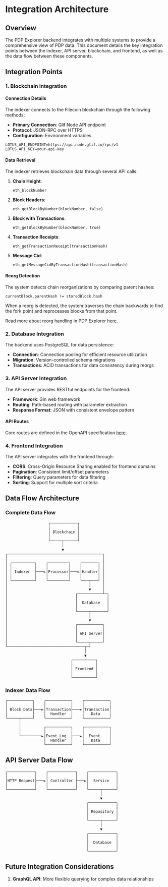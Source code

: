 # Integration Architecture

## Overview

The PDP Explorer backend integrates with multiple systems to provide a comprehensive view of PDP data. This document details the key integration points between the indexer, API server, blockchain, and frontend, as well as the data flow between these components.

## Integration Points

### 1. Blockchain Integration

#### Connection Details

The indexer connects to the Filecoin blockchain through the following methods:

- **Primary Connection**: Glif Node API endpoint
- **Protocol**: JSON-RPC over HTTPS
- **Configuration**: Environment variables

```
LOTUS_API_ENDPOINT=https://api.node.glif.io/rpc/v1
LOTUS_API_KEY=your-api-key
```

#### Data Retrieval

The indexer retrieves blockchain data through several API calls:

1. **Chain Height**:

   ```
   eth_blockNumber
   ```

2. **Block Headers**:

   ```
   eth_getBlockByNumber(blockNumber, false)
   ```

3. **Block with Transactions**:

   ```
   eth_getBlockByNumber(blockNumber, true)
   ```

4. **Transaction Receipts**:

   ```
   eth_getTransactionReceipt(transactionHash)
   ```

5. **Message Cid**:

   ```
   eth_getMessageCidByTransactionHash(transactionHash)
   ```

#### Reorg Detection

The system detects chain reorganizations by comparing parent hashes:

```
currentBlock.parentHash != storedBlock.hash
```

When a reorg is detected, the system traverses the chain backwards to find the fork point and reprocesses blocks from that point.

Read more about reorg handling in PDP Explorer [here](./REORG_HANDLING.md).

### 2. Database Integration

The backend uses PostgreSQL for data persistence:

- **Connection**: Connection pooling for efficient resource utilization
- **Migration**: Version-controlled schema migrations
- **Transactions**: ACID transactions for data consistency during reorgs

### 3. API Server Integration

The API server provides RESTful endpoints for the frontend:

- **Framework**: Gin web framework
- **Routing**: Path-based routing with parameter extraction
- **Response Format**: JSON with consistent envelope pattern

#### API Routes

Core routes are defined in the OpenAPI specification [here](./server/openapi.yaml).

### 4. Frontend Integration

The API server integrates with the frontend through:

- **CORS**: Cross-Origin Resource Sharing enabled for frontend domains
- **Pagination**: Consistent limit/offset parameters
- **Filtering**: Query parameters for data filtering
- **Sorting**: Support for multiple sort criteria

## Data Flow Architecture

### Complete Data Flow

```
                   ┌────────────┐
                   │            │
                   │ Blockchain │
                   │            │
                   └─────┬──────┘
                         │
                         ▼
┌──────────────────────────────────────────┐
│                                          │
│ ┌──────────┐    ┌─────────┐    ┌───────┐ │
│ │          │    │         │    │       │ │
│ │ Indexer  ├───►│Processor├───►│Handler│ │
│ │          │    │         │    │       │ │
│ └──────────┘    └─────────┘    └───┬───┘ │
│                                    │     │
│                                    ▼     │
│                              ┌───────────┴─┐
│                              │             │
│                              │  Database   │
│                              │             │
│                              └─────┬───────┘
│                                    │
│                                    ▼
│                              ┌───────────┐
│                              │           │
│                              │ API Server│
│                              │           │
│                              └─────┬─────┘
└──────────────────────────────────┬─┘
                                   │
                                   ▼
                             ┌──────────┐
                             │          │
                             │ Frontend │
                             │          │
                             └──────────┘
```

### Indexer Data Flow

```
┌───────────┐    ┌───────────┐    ┌───────────┐
│           │    │           │    │           │
│ Block Data├───►│Transaction├───►│Transaction│
│           │    │  Handler  │    │   Data    │
└─────┬─────┘    └───────────┘    └───────────┘
      │
      │          ┌───────────┐    ┌───────────┐
      │          │           │    │           │
      └─────────►│Event Log  ├───►│  Event    │
                 │  Handler  │    │   Data    │
                 └───────────┘    └───────────┘
```

## API Server Data Flow

```
┌────────────┐    ┌────────────┐    ┌────────────┐
│            │    │            │    │            │
│HTTP Request├───►│ Controller ├───►│  Service   │
│            │    │            │    │            │
└────────────┘    └────────────┘    └─────┬──────┘
                                          │
                                          ▼
                                    ┌────────────┐
                                    │            │
                                    │ Repository │
                                    │            │
                                    └─────┬──────┘
                                          │
                                          ▼
                                    ┌────────────┐
                                    │            │
                                    │  Database  │
                                    │            │
                                    └────────────┘
```

## Future Integration Considerations

1. **GraphQL API**: More flexible querying for complex data relationships
